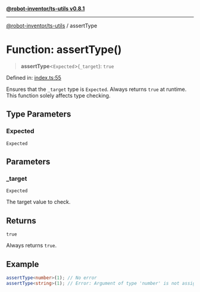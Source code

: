 [**@robot-inventor/ts-utils v0.8.1**](../README.md)

***

[@robot-inventor/ts-utils](../README.md) / assertType

# Function: assertType()

> **assertType**\<`Expected`\>(`_target`): `true`

Defined in: [index.ts:55](https://github.com/Robot-Inventor/ts-utils/blob/1e779ceeea0ad4abc129cfdd29588771e375c3e9/src/index.ts#L55)

Ensures that the `_target` type is `Expected`.
Always returns `true` at runtime. This function solely affects type checking.

## Type Parameters

### Expected

`Expected`

## Parameters

### \_target

`Expected`

The target value to check.

## Returns

`true`

Always returns `true`.

## Example

```ts
assertType<number>(1); // No error
assertType<string>(1); // Error: Argument of type 'number' is not assignable to parameter of type 'string'.
```

